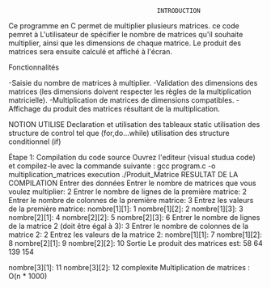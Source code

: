                                              INTRODUCTION
Ce programme en C permet de multiplier plusieurs matrices. ce code pemret à L'utilisateur de spécifier le nombre de matrices qu'il souhaite multiplier, ainsi que les dimensions de chaque matrice. Le produit des matrices sera ensuite calculé et affiché à l'écran.

Fonctionnalités

-Saisie du nombre de matrices à multiplier.
-Validation des dimensions des matrices (les dimensions doivent respecter les règles de la multiplication matricielle).
-Multiplication de matrices de dimensions compatibles.
-Affichage du produit des matrices résultant de la multiplication.

NOTION UTILISE
Declaration  et utilisation des tableaux static
utilisation des structure de control tel que (for,do...while)
utilisation des structure conditionnel (if)

Étape 1: Compilation du code source
Ouvrez l'editeur (visual studua code) et compilez-le avec la commande suivante :
gcc program.c -o multiplication_matrices
execution
./Produit_Matrice
RESULTAT DE LA COMPILATION
Entrer des données
Entrer le nombre de matrices que vous voulez multiplier: 2
Entrer le nombre de lignes de la première matrice: 2
Entrer le nombre de colonnes de la première matrice: 3
Entrez les valeurs de la première matrice:
nombre[1][1]: 1
nombre[1][2]: 2
nombre[1][3]: 3
nombre[2][1]: 4
nombre[2][2]: 5
nombre[2][3]: 6
Entrer le nombre de lignes de la matrice 2 (doit être égal à 3): 3
Entrer le nombre de colonnes de la matrice 2: 2
Entrez les valeurs de la matrice 2:
nombre[1][1]: 7
nombre[1][2]: 8
nombre[2][1]: 9
nombre[2][2]: 10
Sortie
Le produit des matrices est:
58    64
139   154

nombre[3][1]: 11
nombre[3][2]: 12
complexite
Multiplication de matrices : O(n * 1000)
